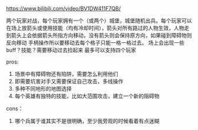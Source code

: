 https://www.bilibili.com/video/BV1DW411F7QB/

两个玩家对战，每个玩家拥有一个（或两个）城堡，城堡随机出兵。每个玩家可以在场上放箭头或使用技能（均有冷却时间），箭头对所有路过的人物生效，人物走到箭头上会依据箭头所指方向移动，没有箭头则会保持原方向，如果碰到障碍物则反向移动
手柄操作所以要移动去每个格子只能一格一格过去。
场上会出现一些buff？技能？需要移动过去捡起来
最多可以支持四个玩家

pros:
1. 场景中有障碍物还有陷阱，需要怎么利用他们
2. 即需要坑害对手又需要保证自己攻击，多线操作
3. 多种不同地形的地图选择
4. 每个英雄有独特的技能，比如大范围攻击，建立一个新的阻碍物

cons：
1. 哪个兵属于谁其实不是很明确，至少我旁观的时候看着有点迷糊